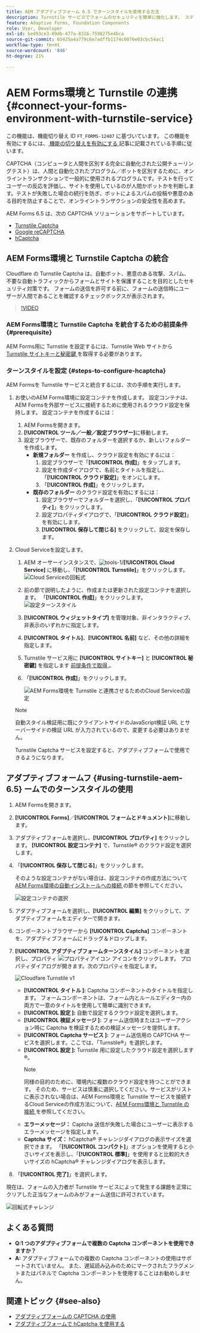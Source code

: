 ```yaml
---
title: AEM アダプティブフォーム 6.5 でターンスタイルを使用する方法
description: Turnstile サービスでフォームのセキュリティを簡単に強化します。 ステップバイステップガイドをご用意しております。
feature: Adaptive Forms, Foundation Components
role: User, Developer
exl-id: bed93ce3-89db-477a-8316-7598275e4bca
source-git-commit: 65425a4a779c6e7adffb1174c0076e03cbc54ac1
workflow-type: tm+mt
source-wordcount: '846'
ht-degree: 21%

---
```


# AEM Forms環境と Turnstile の連携 {#connect-your-forms-environment-with-turnstile-service}

<span class="preview"> この機能は、機能切り替え ID `FT_FORMS-12407` に基づいています。 この機能を有効にするには、[ 機能の切り替えを有効にする ](/help/forms/using/enable-feature-toggle.md) 記事に記載されている手順に従います。</span>

CAPTCHA（コンピュータと人間を区別する完全に自動化された公開チューリングテスト）は、人間と自動化されたプログラム／ボットを区別するために、オンライントランザクションで一般的に使用されるプログラムです。テストを行ってユーザーの反応を評価し、サイトを使用しているのが人間かボットかを判断します。テストが失敗した場合の続行を防ぎ、ボットによるスパムの投稿や悪意のある目的を防止することで、オンライントランザクションの安全性を高めます。

AEM Forms 6.5 は、次の CAPTCHA ソリューションをサポートしています。

* [Turnstile Captcha](/help/forms/using/integrate-adaptive-forms-turnstile.md)
* [Google reCAPTCHA](/help/forms/using/captcha-adaptive-forms.md)
* [hCaptcha](/help/forms/using/integrate-adaptive-forms-hcaptcha.md)


<!-- ![Turnstile](assets/Turnstile-challenge.png)-->

## AEM Forms環境と Turnstile Captcha の統合

Cloudflare の Turnstile Captcha は、自動ボット、悪意のある攻撃、スパム、不要な自動トラフィックからフォームとサイトを保護することを目的としたセキュリティ対策です。 フォームの送信を許可する前に、フォームの送信時にユーザーが人間であることを確認するチェックボックスが表示されます。

>[!VIDEO](https://video.tv.adobe.com/v/3440940/)

### AEM Forms環境と Turnstile Captcha を統合するための前提条件 {#prerequisite}

AEM Forms用に Turnstile を設定するには、Turnstile Web サイトから [Turnstile サイトキーと秘密鍵 ](https://developers.cloudflare.com/turnstile/get-started/) を取得する必要があります。

### ターンスタイルを設定 {#steps-to-configure-hcaptcha}

AEM Formsを Turnstile サービスと統合するには、次の手順を実行します。

1. お使いのAEM Forms環境に設定コンテナを作成します。 設定コンテナは、AEM Formsを外部サービスに接続するために使用されるクラウド設定を保持します。 設定コンテナを作成するには：
   1. AEM Formsを開きます。
   1. **[!UICONTROL ツール／一般／設定ブラウザー]**&#x200B;に移動します。
   1. 設定ブラウザーで、既存のフォルダーを選択するか、新しいフォルダーを作成します。
      * **新規フォルダー** を作成し、クラウド設定を有効にするには：
         1. 設定ブラウザーで「**[!UICONTROL 作成]**」をタップします。
         1. 設定を作成ダイアログで、名前とタイトルを指定し、「**[!UICONTROL クラウド設定]**」をオンにします。
         1. 「**[!UICONTROL 作成]**」をクリックします。
      * **既存のフォルダー** のクラウド設定を有効にするには：
         1. 設定ブラウザーでフォルダーを選択し、「**[!UICONTROL プロパティ]**」をクリックします。
         1. 設定プロパティダイアログで、「**[!UICONTROL クラウド設定]**」を有効にします。
         1. **[!UICONTROL 保存して閉じる]** をクリックして、設定を保存します。

1. Cloud Serviceを設定します。
   1. AEM オーサーインスタンスで、![tools-1](assets/tools-1.png)/**[!UICONTROL Cloud Service]** に移動し、「**[!UICONTROL Turnstile]**」をクリックします。
      ![Cloud Serviceの回転式 ](assets/turnstile-in-ui.png)
   1. 前の節で説明したように、作成または更新された設定コンテナを選択します。 「**[!UICONTROL 作成]**」をクリックします。
      ![ 設定ターンスタイル ](assets/config-hcaptcha.png)
   1. **[!UICONTROL ウィジェットタイプ]** を管理対象、非インタラクティブ、非表示のいずれかに指定します。
   1. **[!UICONTROL タイトル]**、**[!UICONTROL 名前]** など、その他の詳細を指定します。
   1. Turnstile サービス用に **[!UICONTROL サイトキー]** と **[!UICONTROL 秘密鍵]** を指定します [ 前提条件で取得 ](#prerequisite)。
   1. 「**[!UICONTROL 作成]**」をクリックします。

      ![AEM Forms環境を Turnstile と連携させるためのCloud Serviceの設定 ](assets/config-turntstile.png)

   >[!NOTE]
   > 自動スタイル検証用に既にクライアントサイドのJavaScript検証 URL とサーバーサイドの検証 URL が入力されているので、変更する必要はありません。

   Turnstile Captcha サービスを設定すると、アダプティブフォームで使用できるようになります。

## アダプティブフォームフ {#using-turnstile-aem-6.5} ームでのターンスタイルの使用

1. AEM Formsを開きます。
1. **[!UICONTROL Forms]**／**[!UICONTROL フォームとドキュメント]**&#x200B;に移動します。
1. アダプティブフォームを選択し、**[!UICONTROL プロパティ]** をクリックします。 **[!UICONTROL 設定コンテナ]** で、Turnstile® のクラウド設定を選択します。
1. 「**[!UICONTROL 保存して閉じる]**」をクリックします。

   そのような設定コンテナがない場合は、設定コンテナの作成方法について [AEM Forms環境の自動インストールへの接続 ](#connect-your-forms-environment-with-turnstile-service) の節を参照してください。

   ![設定コンテナの選択](assets/captcha-properties.png)

1. アダプティブフォームを選択し、**[!UICONTROL 編集]** をクリックして、アダプティブフォームをエディターで開きます。
1. コンポーネントブラウザーから **[!UICONTROL Captcha]** コンポーネントを、アダプティブフォームにドラッグ＆ドロップします。
1. **[!UICONTROL アダプティブフォームターンスタイル]** コンポーネントを選択し、プロパティ ![ プロパティアイコン ](assets/configure-icon.svg) アイコンをクリックします。 プロパティダイアログが開きます。次のプロパティを指定します。

   <!--![Turnstile v2](assets/turnstile-settings-v2.png)-->
   ![Cloudfare Turnstile v1](assets/turnstile-setting-v1.png)

   * **[!UICONTROL タイトル ]:** Captcha コンポーネントのタイトルを指定します。 フォームコンポーネントは、フォーム内とルールエディター内の両方で一意のタイトルを使用して簡単に識別できます。
   * **[!UICONTROL 設定 ]:** 自動で設定するクラウド設定を選択します。
   * **[!UICONTROL 検証メッセージ ]:** フォーム送信時またはユーザーアクション時に Captcha を検証するための検証メッセージを提供します。
   * **[!UICONTROL Captcha サービス ]:** フォーム送信用の CAPTCHA サービスを選択します。ここでは、「Turnstile®」を選択します。
   * **[!UICONTROL 設定 ]:** Turnstile 用に設定したクラウド設定を選択します®。
     >[!NOTE]
     >同様の目的のために、環境内に複数のクラウド設定を持つことができます。 そのため、サービスは慎重に選択してください。サービスがリストに表示されない場合は、AEM Forms環境と Turnstile サービスを接続するCloud Serviceの作成方法について、[AEM Forms環境と Turnstile の接続 ](#connect-your-forms-environment-with-turnstile-service) を参照してください。
   * **エラーメッセージ：** Captcha 送信が失敗した場合にユーザーに表示するエラーメッセージを指定します。
   * **Captcha サイズ：** hCaptcha® チャレンジダイアログの表示サイズを選択できます。 「**[!UICONTROL コンパクト]**」オプションを使用すると小さいサイズを表示し、「**[!UICONTROL 標準]**」を使用すると比較的大きいサイズの hCaptcha® チャレンジダイアログを表示します。

1. 「**[!UICONTROL 完了]**」を選択します。


現在は、フォームの入力者が Turnstile サービスによって発生する課題を正常にクリアした正当なフォームのみがフォーム送信に許可されています。

![ 回転式チャレンジ ](assets/turnstile-challenge.png)


## よくある質問

* **Q:1 つのアダプティブフォームで複数の Captcha コンポーネントを使用できますか？**
* **A:** アダプティブフォームでの複数の Captcha コンポーネントの使用はサポートされていません。 また、遅延読み込みのためにマークされたフラグメントまたはパネルで Captcha コンポーネントを使用することはお勧めしません。

## 関連トピック {#see-also}

* [アダプティブフォームの CAPTCHA の使用](/help/forms/using/captcha-adaptive-forms.md)
* [アダプティブフォームで hCaptcha を使用する](/help/forms/using/integrate-adaptive-forms-hcaptcha.md)
